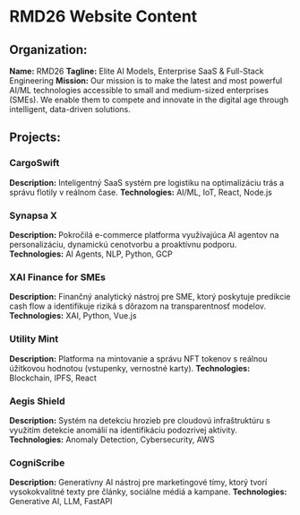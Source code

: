 
# RMD26 Website Content

## Organization:
**Name:** RMD26
**Tagline:** Elite AI Models, Enterprise SaaS & Full-Stack Engineering
**Mission:** Our mission is to make the latest and most powerful AI/ML technologies accessible to small and medium-sized enterprises (SMEs). We enable them to compete and innovate in the digital age through intelligent, data-driven solutions.

## Projects:

### CargoSwift
**Description:** Inteligentný SaaS systém pre logistiku na optimalizáciu trás a správu flotily v reálnom čase.
**Technologies:** AI/ML, IoT, React, Node.js

### Synapsa X
**Description:** Pokročilá e-commerce platforma využívajúca AI agentov na personalizáciu, dynamickú cenotvorbu a proaktívnu podporu.
**Technologies:** AI Agents, NLP, Python, GCP

### XAI Finance for SMEs
**Description:** Finančný analytický nástroj pre SME, ktorý poskytuje predikcie cash flow a identifikuje riziká s dôrazom na transparentnosť modelov.
**Technologies:** XAI, Python, Vue.js

### Utility Mint
**Description:** Platforma na mintovanie a správu NFT tokenov s reálnou úžitkovou hodnotou (vstupenky, vernostné karty).
**Technologies:** Blockchain, IPFS, React

### Aegis Shield
**Description:** Systém na detekciu hrozieb pre cloudovú infraštruktúru s využitím detekcie anomálií na identifikáciu podozrivej aktivity.
**Technologies:** Anomaly Detection, Cybersecurity, AWS

### CogniScribe
**Description:** Generatívny AI nástroj pre marketingové tímy, ktorý tvorí vysokokvalitné texty pre články, sociálne médiá a kampane.
**Technologies:** Generative AI, LLM, FastAPI


